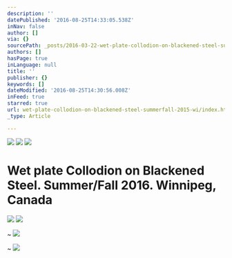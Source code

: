 ```yaml
---
description: ''
datePublished: '2016-08-25T14:33:05.538Z'
inNav: false
author: []
via: {}
sourcePath: _posts/2016-03-22-wet-plate-collodion-on-blackened-steel-summerfall-2015-wi.md
authors: []
hasPage: true
inLanguage: null
title: ''
publisher: {}
keywords: []
dateModified: '2016-08-25T14:30:56.008Z'
inFeed: true
starred: true
url: wet-plate-collodion-on-blackened-steel-summerfall-2015-wi/index.html
_type: Article

---
```

![](https://the-grid-user-content.s3-us-west-2.amazonaws.com/78bd089a-2a30-44b2-bdb4-9591c2d95585.jpg)
![](https://s3-us-west-2.amazonaws.com/the-grid-img/p/d393d158a4b80dc955597e596a6871b54e484b45.jpg)
![](https://s3-us-west-2.amazonaws.com/the-grid-img/p/098b3085daf359cdd0e3044d1c38daff405b7f65.jpg)

# Wet plate Collodion on Blackened Steel. Summer/Fall 2016\. Winnipeg, Canada
![](https://s3-us-west-2.amazonaws.com/the-grid-img/p/459f84f4c968ebcc99fbd23cbb5939c9f8bf2fb7.jpg)
![](https://s3-us-west-2.amazonaws.com/the-grid-img/p/87fe33d9f183ee6c22da8c58b8d00961b499588f.jpg)

~
![](https://s3-us-west-2.amazonaws.com/the-grid-img/p/00533be0ca4973dd86b3c69c185f77c51e268f02.jpg)

~
![](https://the-grid-user-content.s3-us-west-2.amazonaws.com/8f680f20-3b9c-4579-b21b-3d4b7a8ed860.jpg)